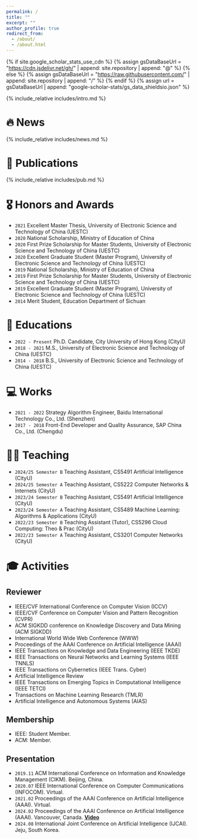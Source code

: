 ```yaml
---
permalink: /
title: ""
excerpt: ""
author_profile: true
redirect_from: 
  - /about/
  - /about.html
---
```


{% if site.google_scholar_stats_use_cdn %}
{% assign gsDataBaseUrl = "https://cdn.jsdelivr.net/gh/" | append: site.repository | append: "@" %}
{% else %}
{% assign gsDataBaseUrl = "https://raw.githubusercontent.com/" | append: site.repository | append: "/" %}
{% endif %}
{% assign url = gsDataBaseUrl | append: "google-scholar-stats/gs_data_shieldsio.json" %}

<span class='anchor' id='about-me'></span>

{% include_relative includes/intro.md %}

# 🔥 News
{% include_relative includes/news.md %}

# 📝 Publications
{% include_relative includes/pub.md %}

# 🎖 Honors and Awards
- ``2021`` Excellent Master Thesis, University of Electronic Science and Technology of China (UESTC)
- ``2020`` National Scholarship, Ministry of Education of China
- ``2020`` First Prize Scholarship for Master Students, University of Electronic Science and Technology of China (UESTC)
- ``2020`` Excellent Graduate Student (Master Program), University of Electronic Science and Technology of China (UESTC)
- ``2019`` National Scholarship, Ministry of Education of China
- ``2019`` First Prize Scholarship for Master Students, University of Electronic Science and Technology of China (UESTC)
- ``2019`` Excellent Graduate Student (Master Program), University of Electronic Science and Technology of China (UESTC)
- ``2014`` Merit Student, Education Department of Sichuan

# 📖 Educations
- ``2022 - Present`` Ph.D. Candidate, City University of Hong Kong (CityU)
- ``2018 - 2021`` M.S., University of Electronic Science and Technology of China (UESTC)
- ``2014 - 2018`` B.S., University of Electronic Science and Technology of China (UESTC)

# 💻 Works
- ``2021 - 2022`` Strategy Algorithm Engineer, Baidu International Technology Co., Ltd. (Shenzhen)
- ``2017 - 2018`` Front-End Developer and Quality Assurance, SAP China Co., Ltd. (Chengdu)

# 🧑‍🏫 Teaching
- ``2024/25 Semester B`` Teaching Assistant, CS5491 Artificial Intelligence (CityU)
- ``2024/25 Semester A`` Teaching Assistant, CS5222 Computer Networks & Internets (CityU)
- ``2023/24 Semester B`` Teaching Assistant, CS5491 Artificial Intelligence (CityU)
- ``2023/24 Semester A`` Teaching Assistant, CS5489 Machine Learning: Algorithms & Applications (CityU)
- ``2022/23 Semester B`` Teaching Assistant (Tutor), CS5296 Cloud Computing: Theo & Prac (CityU)
- ``2022/23 Semester A`` Teaching Assistant, CS3201 Computer Networks (CityU)

# 🎓 Activities
## Reviewer
- IEEE/CVF International Conference on Computer Vision  (ICCV)
- IEEE/CVF Conference on Computer Vision and Pattern Recognition (CVPR)
- ACM SIGKDD conference on Knowledge Discovery and Data Mining (ACM SIGKDD)
- International World Wide Web Conference (WWW)
- Proceedings of the AAAI Conference on Artificial Intelligence (AAAI)
- IEEE Transactions on Knowledge and Data Engineering (IEEE TKDE)
- IEEE Transactions on Neural Networks and Learning Systems (IEEE TNNLS)
- IEEE Transactions on Cybernetics (IEEE Trans. Cyber)
- Artificial Intelligence Review
- IEEE Transactions on Emerging Topics in Computational Intelligence (IEEE TETCI)
- Transactions on Machine Learning Research (TMLR)
- Artificial Intelligence and Autonomous Systems (AIAS)

##  Membership
- IEEE: Student Member.
- ACM: Member.

##  Presentation
- ``2019.11`` ACM International Conference on Information and Knowledge Management (CIKM). Beijing, China. 
- ``2020.07`` IEEE International Conference on Computer Communications (INFOCOM). Virtual.
- ``2021.02`` Proceedings of the AAAI Conference on Artificial Intelligence (AAAI). Virtual.
- ``2024.02`` Proceedings of the AAAI Conference on Artificial Intelligence (AAAI). Vancouver, Canada. [**Video**](https://underline.io/lecture/94145-cctr-calibrating-trajectory-prediction-for-uncertainty-aware-motion-planning-in-autonomous-driving)
- ``2024.08`` International Joint Conference on Artificial Intelligence (IJCAI). Jeju, South Korea.
